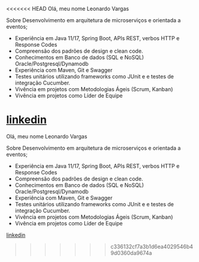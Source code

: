 <<<<<<< HEAD
Olá, meu nome Leonardo Vargas

Sobre
Desenvolvimento em arquitetura de microserviços e orientada a eventos;

- Experiência em Java 11/17, Spring Boot, APIs REST, verbos HTTP e Response Codes
- Compreensão dos padrões de design e clean code.
- Conhecimentos em Banco de dados (SQL e NoSQL) Oracle/Postgresql/Dynamodb
- Experiência com Maven, Git e Swagger
- Testes unitários utilizando frameworks como JUnit e e testes de integração Cucumber.
- Vivência em projetos com Metodologias Ágeis (Scrum, Kanban)
- Vivência em projetos como Líder de Equipe

[linkedin](https://www.linkedin.com/in/leonardo-vargas-2194ba2a/)
=======
Olá, meu nome Leonardo Vargas

Sobre
Desenvolvimento em arquitetura de microserviços e orientada a eventos;

- Experiência em Java 11/17, Spring Boot, APIs REST, verbos HTTP e Response Codes
- Compreensão dos padrões de design e clean code.
- Conhecimentos em Banco de dados (SQL e NoSQL) Oracle/Postgresql/Dynamodb
- Experiência com Maven, Git e Swagger
- Testes unitários utilizando frameworks como JUnit e e testes de integração Cucumber.
- Vivência em projetos com Metodologias Ágeis (Scrum, Kanban)
- Vivência em projetos como Líder de Equipe

[linkedin](https://www.linkedin.com/in/leonardo-vargas-2194ba2a/)
>>>>>>> c336132cf7a3b1d6ea4029546b49d0360da9674a
